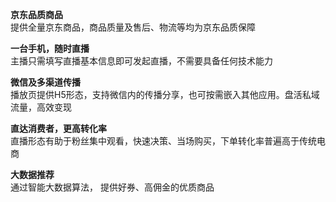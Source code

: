 **京东品质商品**  
提供全量京东商品，商品质量及售后、物流等均为京东品质保障  

**一台手机，随时直播**  
主播只需填写直播基本信息即可发起直播，不需要具备任何技术能力  

**微信及多渠道传播**  
播放页提供H5形态，支持微信内的传播分享，也可按需嵌入其他应用。盘活私域流量，高效变现  

**直达消费者，更高转化率**  
直播形态有助于粉丝集中观看，快速决策、当场购买，下单转化率普遍高于传统电商  

**大数据推荐**  
通过智能大数据算法， 提供好券、高佣金的优质商品


